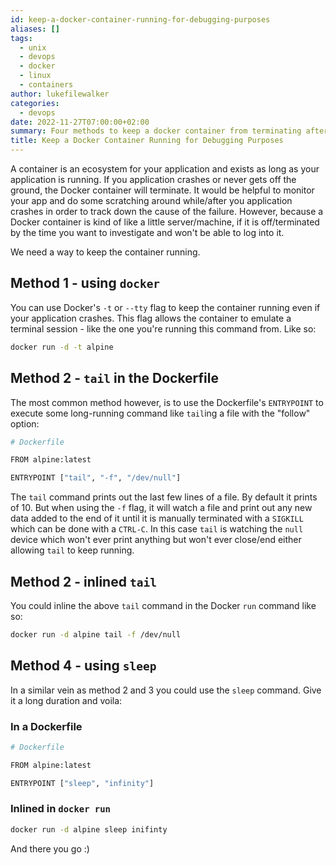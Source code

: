 ```yaml
---
id: keep-a-docker-container-running-for-debugging-purposes
aliases: []
tags:
  - unix
  - devops
  - docker
  - linux
  - containers
author: lukefilewalker
categories:
  - devops
date: 2022-11-27T07:00:00+02:00
summary: Four methods to keep a docker container from terminating after a failure in order to debug the issue.
title: Keep a Docker Container Running for Debugging Purposes
---
```


A container is an ecosystem for your application and exists as long as your application is running. If you application crashes or never gets off the ground, the Docker container will terminate. It would be helpful to monitor your app and do some scratching around while/after you application crashes in order to track down the cause of the failure. However, because a Docker container is kind of like a little server/machine, if it is off/terminated by the time you want to investigate and won't be able to log into it.

We need a way to keep the container running.

## Method 1 - using `docker`

You can use Docker's `-t` or `--tty` flag to keep the container running even if your application crashes. This flag allows the container to emulate a terminal session - like the one you're running this command from. Like so:

```bash
docker run -d -t alpine
```

## Method 2 - `tail` in the Dockerfile

The most common method however, is to use the Dockerfile's `ENTRYPOINT` to execute some long-running command like `tail`ing a file with the "follow" option:

```bash
# Dockerfile

FROM alpine:latest

ENTRYPOINT ["tail", "-f", "/dev/null"]
```

The `tail` command prints out the last few lines of a file. By default it prints of 10. But when using the `-f` flag, it will watch a file and print out any new data added to the end of it until it is manually terminated with a `SIGKILL` which can be done with a `CTRL-C`. In this case `tail` is watching the `null` device which won't ever print anything but won't ever close/end either allowing `tail` to keep running.

## Method 2 - inlined `tail`

You could inline the above `tail` command in the Docker `run` command like so:

```bash
docker run -d alpine tail -f /dev/null
```

## Method 4 - using `sleep`

In a similar vein as method 2 and 3 you could use the `sleep` command. Give it a long duration and voila:

### In a Dockerfile

```bash
# Dockerfile

FROM alpine:latest

ENTRYPOINT ["sleep", "infinity"]
```

### Inlined in `docker run`

```bash
docker run -d alpine sleep inifinty
```

And there you go :)

